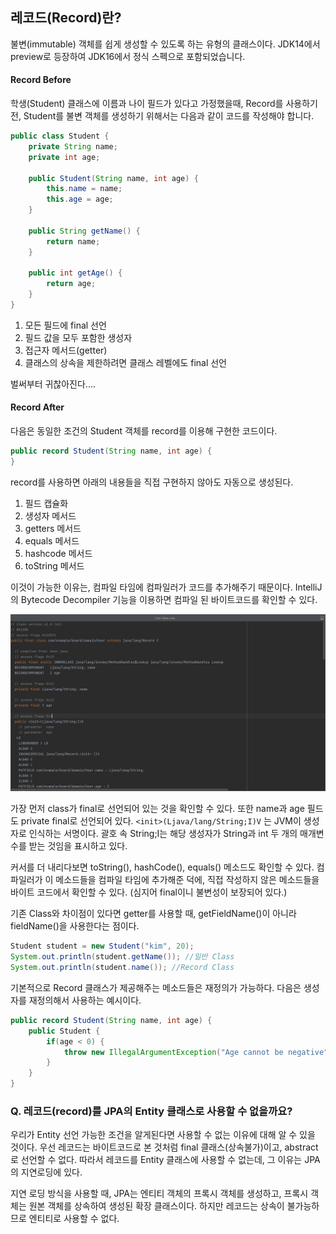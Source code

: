 ## 레코드(Record)란?
불변(immutable) 객체를 쉽게 생성할 수 있도록 하는 유형의 클래스이다.
JDK14에서 preview로 등장하여 JDK16에서 정식 스펙으로 포함되었습니다.

#### Record Before
학생(Student) 클래스에 이름과 나이 필드가 있다고 가정했을때,
Record를 사용하기 전, Student를 불변 객체를 생성하기 위해서는 다음과 같이 코드를 작성해야 합니다.

```java
public class Student {
	private String name;
	private int age;

	public Student(String name, int age) {
		this.name = name;
		this.age = age;
	}

	public String getName() {
		return name;
	}

	public int getAge() {
		return age;
	}
}
```

1. 모든 필드에 final 선언
2. 필드 값을 모두 포함한 생성자
3. 접근자 메서드(getter)
4. 클래스의 상속을 제한하려면 클래스 레벨에도 final 선언

벌써부터 귀찮아진다....

#### Record After
다음은 동일한 조건의 Student 객체를 record를 이용해 구현한 코드이다.

```java
public record Student(String name, int age) {
}
```

record를 사용하면 아래의 내용들을 직접 구현하지 않아도 자동으로 생성된다.

1. 필드 캡슐화
2. 생성자 메서드
3. getters 메서드
4. equals 메서드
5. hashcode 메서드
6. toString 메서드

이것이 가능한 이유는, 컴파일 타임에 컴파일러가 코드를 추가해주기 때문이다.
IntelliJ의 Bytecode Decompiler 기능을 이용하면 컴파일 된 바이트코드를 확인할 수 있다.

![alt text](Record1.png)

가장 먼저 class가 final로 선언되어 있는 것을 확인할 수 있다.
또한 name과 age 필드도 private final로 선언되어 있다.
`<init>(Ljava/lang/String;I)V` 는 JVM이 생성자로 인식하는 서명이다.
괄호 속 String;I는 해당 생성자가 String과 int 두 개의 매개변수를 받는 것임을 표시하고 있다.

커서를 더 내리다보면 toString(), hashCode(), equals() 메소드도 확인할 수 있다.
컴파일러가 이 메소드들을 컴파일 타임에 추가해준 덕에, 직접 작성하지 않은 메소드들을 바이트 코드에서 확인할 수 있다. (심지어 final이니 불변성이 보장되어 있다.)

기존 Class와 차이점이 있다면 getter를 사용할 때, getFieldName()이 아니라 fieldName()을 사용한다는 점이다.

```java
Student student = new Student("kim", 20);
System.out.println(student.getName()); //일반 Class
System.out.println(student.name()); //Record Class
```
 
기본적으로 Record 클래스가 제공해주는 메소드들은 재정의가 가능하다.
다음은 생성자를 재정의해서 사용하는 예시이다.

```java
public record Student(String name, int age) {
    public Student {
        if(age < 0) {
            throw new IllegalArgumentException("Age cannot be negative");
        }
    }
}
```

### Q. 레코드(record)를 JPA의 Entity 클래스로 사용할 수 없을까요?
우리가 Entity 선언 가능한 조건을 알게된다면 사용할 수 없는 이유에 대해 알 수 있을 것이다.
우선 레코드는 바이트코드로 본 것처럼 final 클래스(상속불가)이고, abstract로 선언할 수 없다.
따라서 레코드를 Entity 클래스에 사용할 수 없는데, 그 이유는 JPA의 지연로딩에 있다.

지연 로딩 방식을 사용할 때, JPA는 엔티티 객체의 프록시 객체를 생성하고, 프록시 객체는 원본 객체를 상속하여 생성된 확장 클래스이다. 하지만 레코드는 상속이 불가능하므로 엔티티로 사용할 수 없다.